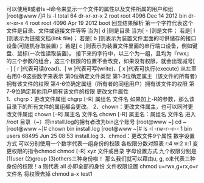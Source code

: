 可以使用ll或者ls –l命令来显示一个文件的属性以及文件所属的用户和组
                  [root@www /]# ls -l
                  total 64
                  dr-xr-xr-x   2 root root 4096 Dec 14  2012 bin
                  dr-xr-xr-x   4 root root 4096 Apr 19  2012 boot
回显结果解析
              第一个字符代表这个文件是目录、文件或链接文件等等
                        当为[ d ]则是目录
                        当为[ - ]则是文件；
                        若是[ l ]则表示为链接文档(link file)；
                        若是[ b ]则表示为装置文件里面的可供储存的接口设备(可随机存取装置)；
                        若是[ c ]则表示为装置文件里面的串行端口设备，例如键盘、鼠标(一次性读取装置)。
              接下来的字符中，以三个为一组，且均为『rwx』 的三个参数的组合，这三个权限的位置不会改变，如果没有权限，就会出现减号[ - ]
              [ r ]代表可读(read)、[ w ]代表可写(write)、[ x ]代表可执行(execute)
              从左至右用0-9这些数字来表示
                          第0位确定文件类型
                          第1-3位确定属主（该文件的所有者）拥有该文件的权限
                          第4-6位确定属组（所有者的同组用户）拥有该文件的权限
                          第7-9位确定其他用户拥有该文件的权限
更改文件属性  
                1、chgrp：更改文件属组
                              chgrp [-R] 属组名 文件名
                              如果加上-R的参数，那么该目录下的所有文件的属组都会更改。
                2、chown：更改文件属主，也可以同时更改文件属组
                              chown [–R] 属主名 文件名
                              chown [-R] 属主名：属组名 文件名
                              进入 /root 目录（~）将install.log的拥有者改为bin这个账号
                                          [root@www ~] cd ~
                                          [root@www ~]# chown bin install.log
                                          [root@www ~]# ls -l
                                          -rw-r--r--  1 bin  users 68495 Jun 25 08:53 install.log
                3、chmod：更改文件9个属性
                        数字设置方式
                                可以分别使用一个数字代表一组身份的权限
                                各权限分数对照表
                                          r:4
                                          w:2
                                          x:1
                                 变更权限的指令chmod
                                          chmod [-R] xyz 文件或目录
                        字母设置方式
                                九个权限分别是(1)user (2)group (3)others三种身份啦！ 那么我们就可以藉由u, g, o来代表三种身份的权限！a 则代表 all 亦即全部的身份
                                文件权限设置        chmod u=rwx,g=rx,o=r 文件名
                                将权限去掉         chmod  a-x test1
                         
                                
                                 

